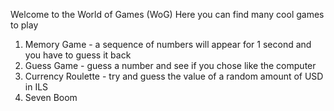 
Welcome to the World of Games (WoG)
Here you can find many cool games to play
   1. Memory Game - a sequence of numbers will appear for 1 second and you have to guess it back
   2. Guess Game - guess a number and see if you chose like the computer
   3. Currency Roulette - try and guess the value of a random amount of USD in ILS
   4. Seven Boom
